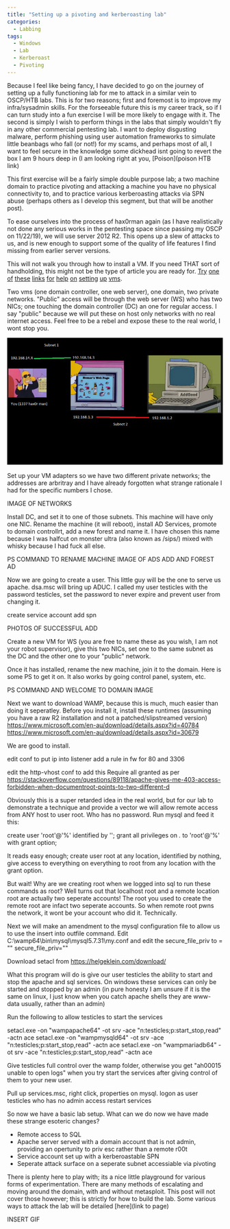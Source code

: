 ```yaml
---
title: "Setting up a pivoting and kerberoasting lab"
categories:
  - Labbing
tags:
  - Windows
  - Lab
  - Kerberoast
  - Pivoting
---
```


Because I feel like being fancy, I have decided to go on the journey of setting up a fully functioning lab for me to attack in a similar vein to OSCP/HTB labs. This is for two reasons; first and foremost is to improve my infra/sysadmin skills. For the forseeable future this is my career track, so if I can turn study into a fun exercise I will be more likely to engage with it. The second is simply I wish to perform things in the labs that simply wouldn't fly in any other commercial pentesting lab. I want to deploy disgusting malware, perform phishing using user automation frameworks to simulate little beanbags who fall (or not!) for my scams, and perhaps most of all, I want to feel secure in the knowledge some dickhead isnt going to revert the box I am 9 hours deep in (I am looking right at you, [Poison](poison HTB link)

This first exercise will be a fairly simple double purpose lab; a two machine domain to practice pivoting and attacking a machine you have no physical connectivity to, and to practice various kerberoasting attacks via SPN abuse (perhaps others as I develop this segment, but that will be another post).

To ease ourselves into the process of hax0rman again (as I have realistically not done any serious works in the pentesting space since passing my OSCP on 11/22/19), we will use server 2012 R2. This opens up a slew of attacks to us, and is new enough to support some of the quality of life features I find missing from earlier server versions.

This will not walk you through how to install a VM. If you need THAT sort of handholding, this might not be the type of article you are ready for. [Try](https://www.freecodecamp.org/news/what-is-a-virtual-machine-and-how-to-setup-a-vm-on-windows-linux-and-mac/) [one](https://www.howtogeek.com/196060/beginner-geek-how-to-create-and-use-virtual-machines/) [of](https://lifehacker.com/how-to-set-up-a-virtual-machine-for-free-1828969527) [these](https://docs.microsoft.com/en-us/virtualization/hyper-v-on-windows/quick-start/quick-create-virtual-machine) [links](https://kb.vmware.com/s/article/1018415) [for](https://www.virtualbox.org/manual/ch01.html) [help](https://www.dnsstuff.com/how-to-set-up-and-configure-virtual-machine-server) [on](https://www.lifewire.com/how-to-create-virtual-machine-windows-10-4770680) [setting](https://www.zdnet.com/article/windows-10-tip-quickly-create-a-virtual-machine-to-test-new-features/) [up](https://www.groovypost.com/howto/create-virtual-machine-windows-10-hyper-v/) [vms](https://blog.storagecraft.com/the-dead-simple-guide-to-installing-a-linux-virtual-machine-on-windows/).

Two vms (one domain controller, one web server), one domain, two private networks. "Public" access will be through the web server (WS) who has two NICs; one touching the domain controller (DC) an one for regular access. I say "public" because we will put these on host only networks with no real internet access. Feel free to be a rebel and expose these to the real world, I wont stop you. 

![network_diagram](/assets/images/pivotinglab/network_diag.png)

Set up your VM adapters so we have two different private networks; the addresses are arbritray and I have already forgotten what strange rationale I had for the specific numbers I chose.

IMAGE OF NETWORKS


Install DC, and set it to one of those subnets. This machine will have only one NIC. Rename the machine (it will reboot), install AD Services, promote to domain controllrt, add a new forest and name it. I have chosen this name because I was halfcut on monster ultra (also known as /sips/) mixed with whisky because I had fuck all else.


PS COMMAND TO RENAME MACHINE
IMAGE OF ADS ADD AND FOREST AD


Now we are going to create a user. This little guy will be the one to serve us apache. dsa.msc will bring up ADUC. I called my user testicles with the password testicles, set the password to never expire and prevent user from changing it. 

create service account
add spn

PHOTOS OF SUCCESSFUL ADD


Create a new VM for WS (you are free to name these as you wish, I am not your robot supervisor), give this two NICs, set one to the same subnet as the DC and the other one to your "public" network. 

Once it has installed, rename the new machine, join it to the domain. Here is some PS to get it on. It also works by going control panel, system, etc. 

PS COMMAND AND WELCOME TO DOMAIN IMAGE

Next we want to download WAMP, because this is much, much easier than doing it seperatley. Before you install it, install these runtimes (assuming you have a raw R2 installation and not a patched/slipstreamed version)
https://www.microsoft.com/en-au/download/details.aspx?id=40784
https://www.microsoft.com/en-au/download/details.aspx?id=30679

We are good to install.

edit conf to put ip into listener
add a rule in fw for 80 and 3306

edit the http-vhost conf to add this
Require all granted
as per https://stackoverflow.com/questions/89118/apache-gives-me-403-access-forbidden-when-documentroot-points-to-two-different-d

Obviously this is a super retarded idea in the real world, but for our lab to demonstrate a technique and provide a vector we will allow remote access from ANY host to user root. Who has no password. Run mysql and feed it this:

create user 'root'@'%' identified by '';
grant all privileges on *.* to 'root'@'%'
with grant option;

It reads easy enough; create user root at any location, identified by nothing, give access to everything on everything to root from any location with the grant option.

But wait! Why are we creating root when we logged into sql to run these commands as root? Well turns out that localhost root and a remote location root are actually two seperate accounts! The root you used to create the remote root are infact two seperate accounts. So when remote root pwns the network, it wont be your account who did it. Technically. 

Next we will make an amendment to the mysql configuration file to allow us to use the insert into outfile command. Edit C:\wamp64\bin\mysql\mysql5.7.31\my.conf and edit the secure_file_priv to = ""
secure_file_priv=""

Download setacl from https://helgeklein.com/download/

What this program will do is give our user testicles the ability to start and stop the apache and sql services. On windows these services can only be started and stopped by an admin (in pure honesty I am unsure if it is the same on linux, I just know when you catch apache shells they are www-data usually, rather than an admin)

Run the following to allow testicles to start the services

setacl.exe -on "wampapache64" -ot srv -ace "n:testicles;p:start_stop,read" -actn ace
setacl.exe -on "wampmysqld64" -ot srv -ace "n:testicles;p:start_stop,read" -actn ace
setacl.exe -on "wampmariadb64" -ot srv -ace "n:testicles;p:start_stop,read" -actn ace

Give testicles full control over the wamp folder, otherwise you get "ah00015 unable to open logs" when you try start the services after giving control of them to your new user.

Pull up services.msc, right click, properties on mysql.
logon as user testicles who has no admin access
restart services

So now we have a basic lab setup. What can we do now we have made these strange esoteric changes? 
- Remote access to SQL
- Apache server served with a domain account that is not admin, providing an opertunity to priv esc rather than a remote r00t
- Service account set up with a kerberoastable SPN
- Seperate attack surface on a seperate subnet accessiable via pivoting

There is plenty here to play with; its  a nice little playground for various forms of experimentation. There are many methods of escalating and moving around the domain, with and without metasploit. This post will not cover those however; this is strictly for how to build the lab. Some various ways to attack the lab will be detailed [here](link to page)

INSERT GIF
